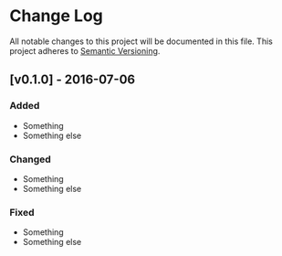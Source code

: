 # Change Log

All notable changes to this project will be documented in this file.
This project adheres to [Semantic Versioning](http://semver.org/).

## [v0.1.0] - 2016-07-06

### Added

- Something
- Something else

### Changed

- Something
- Something else

### Fixed

- Something
- Something else
